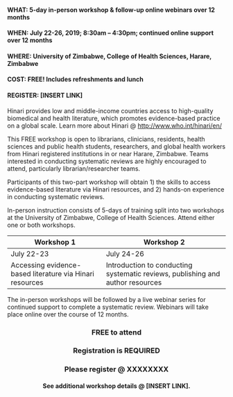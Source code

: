 #### WHAT: 5-day in-person workshop & follow-up online webinars over 12 months
#### WHEN:  July 22-26, 2019; 8:30am – 4:30pm; continued online support over 12 months
#### WHERE: University of Zimbabwe, College of Health Sciences, Harare, Zimbabwe
#### COST:  FREE! Includes refreshments and lunch
#### REGISTER:  [INSERT LINK]
 
Hinari provides low and middle-income countries access to high-quality biomedical and health literature, which promotes evidence-based practice on a global scale.  Learn more about Hinari @ http://www.who.int/hinari/en/

This FREE workshop is open to librarians, clinicians, residents, health sciences and public health students, researchers, and global health workers from Hinari registered institutions in or near Harare, Zimbabwe.  Teams interested in conducting systematic reviews are highly encouraged to attend, particularly librarian/researcher teams.
 
Participants of this two-part workshop will obtain 1) the skills to access evidence-based literature via Hinari resources, and 2) hands-on experience in conducting systematic reviews.

In-person instruction consists of 5-days of training split into two workshops at the University of Zimbabwe, College of Health Sciences.  Attend either one or both workshops.

Workshop 1 | Workshop 2
-----------|-----------
July 22-23 | July 24-26
Accessing evidence-based literature via Hinari resources | Introduction to conducting systematic reviews, publishing and author resources


The in-person workshops will be followed by a live webinar series for continued support to complete a systematic review. Webinars will take place online over the course of 12 months. 
 
### <p style="text-align: center;">FREE to attend</p>
### <p style="text-align: center;">Registration is REQUIRED</p> 
### <p style="text-align: center;">Please register @ XXXXXXXX</p>
#### <p style="text-align: center;">See additional workshop details @ [INSERT LINK].</p>

